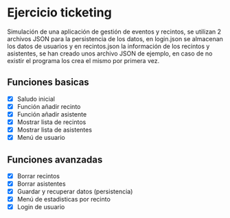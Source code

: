 # Ejercicio ticketing

Simulación de una aplicación de gestión de eventos y recintos, se utilizan 2 archivos JSON para la persistencia de los datos, en login.json se almacenan los datos de usuarios y en recintos.json la información de los recintos y asistentes, se han creado unos archivo JSON de ejemplo, en caso de no existir el programa los crea el mismo por primera vez.

## Funciones basicas

- [x] Saludo inicial
- [x] Función añadir recinto
- [x] Función añadir asistente
- [x] Mostrar lista de recintos
- [x] Mostrar lista de asistentes
- [x] Menú de usuario

## Funciones avanzadas

- [x] Borrar recintos
- [x] Borrar asistentes
- [x] Guardar y recuperar datos (persistencia)
- [x] Menú de estadisticas por recinto
- [x] Login de usuario